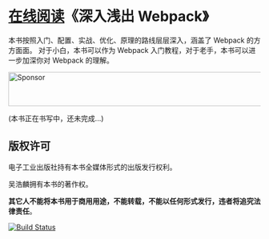 # [在线阅读](http://webpack.wuhaolin.cn)《深入浅出 Webpack》
本书按照入门、配置、实战、优化、原理的路线层层深入，涵盖了 Webpack 的方方面面。
对于小白，本书可以作为 Webpack 入门教程，对于老手，本书可以进一步加深你对 Webpack 的理解。

<a target='_blank' rel='nofollow' href='https://app.codesponsor.io/link/3bvxELAxnq8r4wheFyRkED8U/gwuhaolin/dive-into-webpack'>
  <img alt='Sponsor' width='888' height='68' src='https://app.codesponsor.io/embed/3bvxELAxnq8r4wheFyRkED8U/gwuhaolin/dive-into-webpack.svg' />
</a>

(本书正在书写中，还未完成...)

## 版权许可
电子工业出版社持有本书全媒体形式的出版发行权利。

吴浩麟拥有本书的著作权。

**其它人不能将本书用于商用用途，不能转载，不能以任何形式发行，违者将追究法律责任**。

[![Build Status](https://img.shields.io/travis/gwuhaolin/dive-into-webpack.svg?style=flat-square)](https://travis-ci.org/gwuhaolin/dive-into-webpack)
